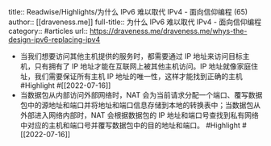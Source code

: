 title:: Readwise/Highlights/为什么 IPv6 难以取代 IPv4 - 面向信仰编程 (65)
author:: [[draveness.me]]
full-title:: 为什么 IPv6 难以取代 IPv4 - 面向信仰编程
category:: #articles
url:: https://draveness.me/draveness.me/whys-the-design-ipv6-replacing-ipv4

- 当我们想要访问其他主机提供的服务时，都需要通过 IP 地址来访问目标主机，只有拥有了 IP 地址才能在互联网上被其他主机访问。IP 地址就像家庭住址，我们需要保证所有主机 IP 地址的唯一性，这样才能找到正确的主机 #Highlight #[[2022-07-16]]
- 当数据包从内部访问外部网络时，NAT 会为当前请求分配一个端口、覆写数据包中的源地址和端口并将地址和端口信息存储到本地的转换表中；当数据包从外部进入网络内部时，NAT 会根据数据包的 IP 地址和端口号查找到私有网络中对应的主机和端口号并覆写数据包中的目的地址和端口。 #Highlight #[[2022-07-16]]